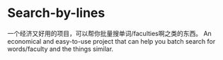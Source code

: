 # Search-by-lines

一个经济又好用的项目，可以帮你批量搜单词/faculties啊之类的东西。
An economical and easy-to-use project that can help you batch search for words/faculty and the things similar.